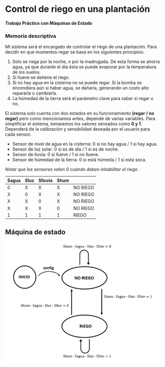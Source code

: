 # Control de riego en una plantación
#### Trabajo Práctico con Máquinas de Estado
### Memoria descriptiva

Mi sistema será el encargado de controlar el riego de una plantación. Para decidir en que momentos regar se basa en los siguientes principios:
1. Solo se riega por la noche, o por la madrugada. De esta forma se ahorra agua, ya que durante el día ésta se puede evaporar por la temperatura de los suelos.
2. Si llueve se detiene el riego.
3. Si no hay agua en la cisterna no se puede regar. Si la bomba se encendiera aún si haber agua, se dañaría, generando un costo alto repararla o cambiarla.
4. La húmedad de la tierra será el parámetro clave para saber si regar o no.

El sistema solo cuenta con dos estados en su funcionamiento **(regar / no regar)** pero como mencionamos antes, depende de varias variables. Para simplificar el sistema, tomaremos los valores sensados como **0 y 1**. Dependerá de la calibración y sensibilidad deseada por el usuario para cada sensor.

- Sensor de nivel de agua en la cisterna: 0 si no hay agua / 1 si hay agua.
- Sensor de luz solar: 0 si es de día / 1 si es de noche.
- Sensor de lluvia: 0 si llueve / 1 si no llueve.
- Sensor de húmedad de la tierra: 0 si está húmeda / 1 si está seca.

*Notar que los sensores valen 0 cuando deben inhabilitar el riego.*


| Sagua  | Sluz  | Slluvia  | Shum  |   |
| ------------ | ------------ | ------------ | ------------ | ------------ |
| 0  | X  | X  | X  | NO RIEGO  |
| X  | 0  | X  | X  | NO RIEGO  |
| X  | X  | 0  | X  | NO RIEGO  |
| X  | X  | X  | 0  | NO RIEGO  |
| 1  | 1  | 1  | 1  | RIEGO  |

## Máquina de estado
[![fms](Recursos/FMS.JPG "fms")](https://github.com/Bruno-Pacheco/TP-MaquinasDeEstado-ControlDeRiego/blob/master/Recursos/FMS.JPG "fms")
